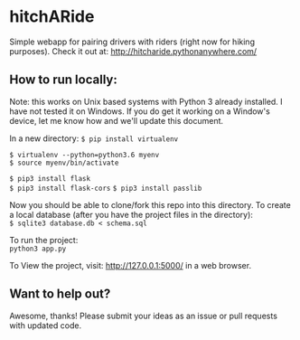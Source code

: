 # hitchARide
Simple webapp for pairing drivers with riders (right now for hiking purposes).
Check it out at: http://hitcharide.pythonanywhere.com/

## How to run locally: 
Note: this works on Unix based systems with Python 3 already installed. I have not tested it on Windows. If you do get it working on a Window's device, let me know how and we'll update this document. 

In a new directory:
`$ pip install virtualenv`  
  
`$ virtualenv --python=python3.6 myenv`  
`$ source myenv/bin/activate`  
  
`$ pip3 install flask`  
`$ pip3 install flask-cors`
`$ pip3 install passlib`  
  
Now you should be able to clone/fork this repo into this directory. To create a local database (after you have the project files in the directory):  
`$ sqlite3 database.db < schema.sql`  
  
To run the project:  
`python3 app.py`  

To View the project, visit: http://127.0.0.1:5000/ in a web browser. 
  
## Want to help out? 
Awesome, thanks! Please submit your ideas as an issue or pull requests with updated code. 

